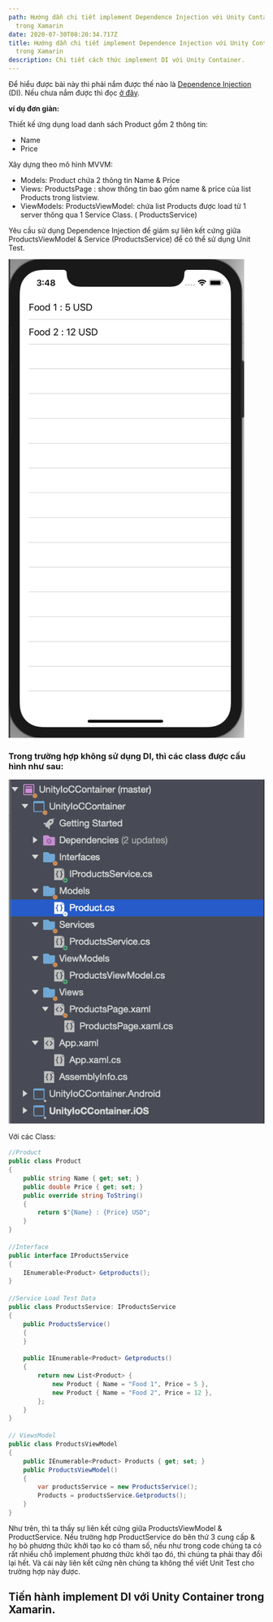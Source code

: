 ```yaml
---
path: Hướng dẫn chi tiết implement Dependence Injection với Unity Container
  trong Xamarin
date: 2020-07-30T08:20:34.717Z
title: Hướng dẫn chi tiết implement Dependence Injection với Unity Container
  trong Xamarin
description: Chi tiết cách thức implement DI với Unity Container.
---
```

Để hiểu được bài này thì phải nắm được thế nào là [Dependence Injection](https://blog.quilv.com/blog/dependency-injection-trong-net/) (DI). Nếu chưa nắm được thì đọc [ở đây](https://blog.quilv.com/blog/dependency-injection-trong-net/).

**ví dụ đơn giản:**

Thiết kế ứng dụng load danh sách Product gồm 2 thông tin:

* Name
* Price

Xây dựng theo mô hình MVVM: 

* Models: Product chứa 2 thông tin Name & Price
* Views: ProductsPage : show thông tin bao gồm name & price của list Products trong listview.
* ViewModels: ProductsViewModel: chứa list Products được load từ 1 server thông qua 1 Service Class. ( ProductsService)

Yêu cầu sử dụng Dependence Injection để giảm sự liên kết cứng giữa ProductsViewModel & Service (ProductsService) để có thể sử dụng Unit Test.

![](../assets/screen-shot-2020-07-30-at-15.48.33.png)



### Trong trường hợp không sử dụng DI, thì các class được cấu hình như sau:

![](../assets/screen-shot-2020-07-30-at-16.08.36.png)

Với các Class:

```csharp
//Product
public class Product
{
    public string Name { get; set; }
    public double Price { get; set; }
    public override string ToString()
    {
        return $"{Name} : {Price} USD";
    }
}

//Interface
public interface IProductsService
{
    IEnumerable<Product> Getproducts();
}

//Service Load Test Data
public class ProductsService: IProductsService
{
    public ProductsService()
    {
    }

    public IEnumerable<Product> Getproducts()
    {
        return new List<Product> {
            new Product { Name = "Food 1", Price = 5 },
            new Product { Name = "Food 2", Price = 12 },
        };
    }
}

// ViewsModel
public class ProductsViewModel
{
    public IEnumerable<Product> Products { get; set; }
    public ProductsViewModel()
    {
        var productsService = new ProductsService();
        Products = productsService.Getproducts();
    }
}
```

Như trên, thì ta thấy sự liên kết cứng giữa ProductsViewModel & ProductService. Nếu trường hợp ProductService do bên thứ 3 cung cấp & họ bỏ phương thức khởi tạo ko có tham số, nếu như trong code chúng ta có rất nhiều chỗ implement phương thức khởi tạo đó, thì chúng ta phải thay đổi lại hết. Và cái này liên kết cứng nên chúng ta không thể viết Unit Test cho trường hợp này được.



## Tiến hành implement DI với Unity Container trong Xamarin.